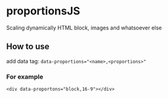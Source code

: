 # proportionsJS

Scaling dynamically HTML block, images and whatsoever else

## How to use

add data tag: `data-proportions="<name>,<proportions>"`

### For example

`<div data-proportons="block,16-9"></div>`
